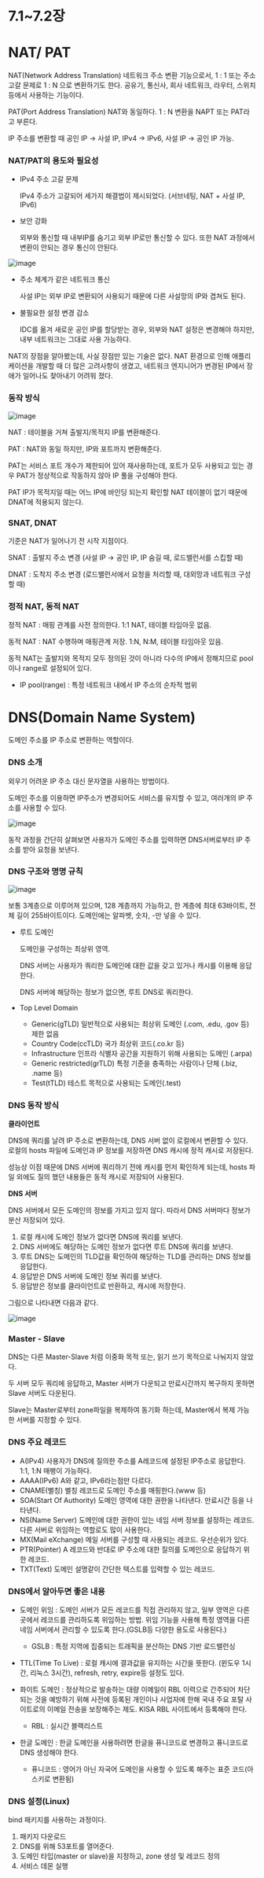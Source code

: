 # 7.1~7.2장

# NAT/ PAT

NAT(Network Address Translation)
네트워크 주소 변환 기능으로서, 1 : 1 또는 주소 고갈 문제로 1 : N 으로 변환하기도 한다. 공유기, 통신사, 회사 네트워크, 라우터, 스위치등에서 사용하는 기능이다.

PAT(Port Address Translation)
NAT와 동일하다. 1 : N 변환을 NAPT 또는 PAT라고 부른다.

IP 주소를 변환할 때 공인 IP → 사설 IP, IPv4 → IPv6, 사설 IP → 공인 IP 가능.

### NAT/PAT의 용도와 필요성

- IPv4 주소 고갈 문제
    
    IPv4 주소가 고갈되어 세가지 해결법이 제시되었다. (서브네팅, NAT + 사설 IP, IPv6)
    
- 보안 강화
    
    외부와 통신할 때 내부IP를 숨기고 외부 IP로만 통신할 수 있다. 또한 NAT 과정에서 변환이 안되는 경우 통신이 안된다.
    
![image](https://github.com/Deep-Dive-Study/network-for-engineer/assets/85796588/07d052ff-5799-4a48-b991-e2543ce9d2f6)
    
- 주소 체계가 같은 네트워크 통신
    
    사설 IP는 외부 IP로 변환되어 사용되기 때문에 다른 사설망의 IP와 겹쳐도 된다. 
    
- 불필요한 설정 변경 감소
    
    IDC를 옮겨 새로운 공인 IP를 할당받는 경우, 외부와 NAT 설정은 변경해야 하지만, 내부 네트워크는 그대로 사용 가능하다.
    

NAT의 장점을 알아봤는데, 사실 장점만 있는 기술은 없다. NAT 환경으로 인해 애플리케이션을 개발할 때 더 많은 고려사항이 생겼고, 네트워크 엔지니어가 변경된 IP에서 장애가 일어나도 찾아내기 어려워 졌다.

### 동작 방식

![image](https://github.com/Deep-Dive-Study/network-for-engineer/assets/85796588/2a063d12-f2ff-469d-80ad-50c0690fe6ca)

NAT : 테이블을 거쳐 출발지/목적지 IP를 변환해준다.

PAT : NAT와 동일 하지만, IP와 포트까지 변환해준다.

PAT는 서비스 포트 개수가 제한되어 있어 재사용하는데, 포트가 모두 사용되고 있는 경우 PAT가 정상적으로 작동하지 않아 IP 풀을 구성해야 한다.

PAT IP가 목적지일 때는 어느 IP에 바인딩 되는지 확인할 NAT 테이블이 없기 때문에 DNAT에 적용되지 않는다.

### SNAT, DNAT

기준은 NAT가 일어나기 전 시작 지점이다.

SNAT : 출발지 주소 변경 (사설 IP → 공인 IP, IP 숨길 때, 로드밸런서를 스킵할 때)

DNAT : 도착지 주소 변경 (로드밸런서에서 요청을 처리할 때, 대외망과 네트워크 구성할 때)

### 정적 NAT,  동적 NAT

정적 NAT : 매핑 관계를 사전 정의한다. 1:1 NAT, 테이블 타임아웃 없음.

동적 NAT : NAT 수행하며 매핑관계 저장. 1:N, N:M, 테이블 타임아웃 있음.

동적 NAT는 출발지와 목적지 모두 정의된 것이 아니라 다수의 IP에서 정해지므로 pool이나 range로 설정되어 있다.

* IP pool(range) : 특정 네트워크 내에서 IP 주소의 순차적 범위

# DNS(Domain Name System)

도메인 주소를 IP 주소로 변환하는 역할이다.

### DNS 소개

외우기 어려운 IP 주소 대신 문자열을 사용하는 방법이다.

도메인 주소를 이용하면 IP주소가 변경되어도 서비스를 유지할 수 있고, 여러개의 IP 주소를 사용할 수 있다.

![image](https://github.com/Deep-Dive-Study/network-for-engineer/assets/85796588/87086cdb-3e52-4b60-af6d-bdf51eb9bcdc)

동작 과정을 간단히 살펴보면 사용자가 도메인 주소를 입력하면 DNS서버로부터 IP 주소를 받아 요청을 보낸다.

### DNS 구조와 명명 규칙

![image](https://github.com/Deep-Dive-Study/network-for-engineer/assets/85796588/d6495d08-740a-4c7e-9815-1a26dc6e9e8d)

보통 3계층으로 이루어져 있으며, 128 계층까지 가능하고, 한 계층에 최대 63바이트, 전체 길이 255바이트이다. 도메인에는 알파벳, 숫자, -만 넣을 수 있다.

- 루트 도메인
    
    도메인을 구성하는 최상위 영역. 
    
    DNS 서버는 사용자가 쿼리한 도메인에 대한 값을 갖고 있거나 캐시를 이용해 응답한다.
    
    DNS 서버에 해당하는 정보가 없으면, 루트 DNS로 쿼리한다.
    
- Top Level Domain
    - Generic(gTLD)
    일반적으로 사용되는 최상위 도메인 (.com, .edu, .gov 등) 제한 없음
    - Country Code(ccTLD)
    국가 최상위 코드(.co.kr 등)
    - Infrastructure
    인프라 식별자 공간을 지원하기 위해 사용되는 도메인 (.arpa)
    - Generic restricted(grTLD)
    특정 기준을 충족하는 사람이나 단체 (.biz, .name 등)
    - Test(tTLD)
    테스트 목적으로 사용되는 도메인(.test)

### DNS 동작 방식

**클라이언트**

DNS에 쿼리를 날려 IP 주소로 변환하는데, DNS 서버 없이 로컬에서 변환할 수 있다. 로컬의 hosts 파일에 도메인과 IP 정보를 저장하면 DNS 캐시에 정적 캐시로 저장된다.

성능상 이점 때문에 DNS 서버에 쿼리하기 전에 캐시를 먼저 확인하게 되는데, hosts 파일 외에도 질의 했던 내용들은 동적 캐시로 저장되어 사용된다.

**DNS 서버**

DNS 서버에서 모든 도메인의 정보를 가지고 있지 않다. 따라서 DNS 서버마다 정보가 분산 저장되어 있다.

1. 로컬 캐시에 도메인 정보가 없다면 DNS에 쿼리를 보낸다.
2. DNS 서버에도 해당하는 도메인 정보가 없다면 루트 DNS에 쿼리를 보낸다.
3. 루트 DNS는 도메인의 TLD값을 확인하여 해당하는 TLD를 관리하는 DNS 정보를 응답한다.
4. 응답받은 DNS 서버에 도메인 정보 쿼리를 보낸다.
5. 응답받은 정보를 클라이언트로 반환하고, 캐시에 저장한다.

그림으로 나타내면 다음과 같다.

![image](https://github.com/Deep-Dive-Study/network-for-engineer/assets/85796588/ccab7de9-7974-41a6-a61c-ca64b7f21ee0)

### Master - Slave

DNS는 다른 Master-Slave 처럼 이중화 목적 또는, 읽기 쓰기 목적으로 나눠지지 않았다.

두 서버 모두 쿼리에 응답하고, Master 서버가 다운되고 만료시간까지 복구하지 못하면 Slave 서버도 다운된다.

Slave는 Master로부터 zone파일을 복제하여 동기화 하는데, Master에서 복제 가능한 서버를 지정할 수 있다.

### DNS 주요 레코드

- A(IPv4)
사용자가 DNS에 질의한 주소를 A레코드에 설정된 IP주소로 응답한다. 1:1, 1:N 매팽이 가능하다.
- AAAA(IPv6)
A와 같고, IPv6라는점만 다르다.
- CNAME(별칭)
별칭 레코드로 도메인 주소를 매핑한다.(www 등)
- SOA(Start Of Authority)
도메인 영역에 대한 권한을 나타낸다. 만료시간 등을 나타낸다.
- NS(Name Server)
도메인에 대한 권한이 있는 네임 서버 정보를 설정하는 레코드. 다른 서버로 위임하는 역할로도 많이 사용한다.
- MX(Mail eXchange)
메일 서버를 구성할 때 사용되는 레코드. 우선순위가 있다.
- PTR(Pointer)
A 레코드와 반대로 IP 주소에 대한 질의를 도메인으로 응답하기 위한 레코드.
- TXT(Text)
도메인 설명같이 간단한 텍스트를 입력할 수 있는 레코드.

### DNS에서 알아두면 좋은 내용

- 도메인 위임 : 
도메인 서버가 모든 레코드를 직접 관리하지 않고, 일부 영역은 다른 곳에서 레코드를 관리하도록 위임하는 방법. 위임 기능을 사용해 특정 영역을 다른 네임 서버에서 관리할 수 있도록 한다.(GSLB등 다양한 용도로 사용된다.)
    
    *  GSLB : 특정 지역에 집중되는 트래픽을 분산하는 DNS 기반 로드밸런싱
    
- TTL(Time To Live) : 
로컬 캐시에 결과값을 유지하는 시간을 뜻한다. (윈도우 1시간, 리눅스 3시간), refresh, retry, expire등 설정도 있다.

- 화이트 도메인 :
정상적으로 발송하는 대량 이메일이 RBL 이력으로 간주되어 차단되는 것을 예방하기 위해 사전에 등록된 개인이나 사업자에 한해 국내 주요 포탈 사이트로의 이메일 전송을 보장해주는 제도. KISA RBL 사이트에서 등록해야 한다.
    
    * RBL : 실시간 블랙리스트
    
- 한글 도메인 :
한글 도메인을 사용하려면 한글을 퓨니코드로 변경하고 퓨니코드로 DNS 생성해야 한다.
    
    * 퓨니코드 : 영어가 아닌 자국어 도메인을 사용할 수 있도록 해주는 표준 코드(아스키로 변환됨)
    

### DNS 설정(Linux)

bind 패키지를 사용하는 과정이다.

1. 패키지 다운로드
2. DNS를 위해 53포트를 열어준다.
3. 도메인 타입(master or slave)을 지정하고, zone 생성 및 레코드 정의
4. 서비스 데몬 실행
